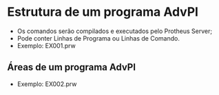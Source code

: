 # Estrutura de um programa AdvPl
- Os comandos serão compilados e executados pelo Protheus Server;
- Pode conter Linhas de Programa ou Linhas de Comando.
- Exemplo: EX001.prw

## Áreas de um programa AdvPl
- Exemplo: EX002.prw